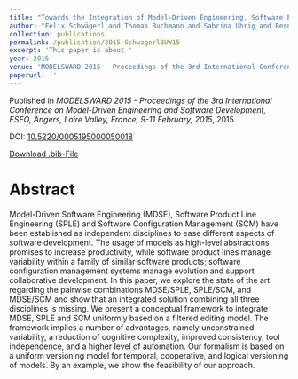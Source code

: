 ```yaml
---
title: "Towards the Integration of Model-Driven Engineering, Software Product Line Engineering, and Software Configuration Management"
author: "Felix Schwägerl and Thomas Buchmann and Sabrina Uhrig and Bernhard Westfechtel"
collection: publications
permalink: /publication/2015-SchwagerlBUW15
excerpt: 'This paper is about '
year: 2015
venue: 'MODELSWARD 2015 - Proceedings of the 3rd International Conference on Model-Driven Engineering and Software Development, ESEO, Angers, Loire Valley, France, 9-11 February, 2015'
paperurl: ''
---
```


Published in *MODELSWARD 2015 - Proceedings of the 3rd International Conference on Model-Driven Engineering and Software Development, ESEO, Angers, Loire Valley, France, 9-11 February, 2015*, 2015

DOI: [10.5220/0005195000050018](https://doi.org/10.5220/0005195000050018)

[Download .bib-File](https://tbuchmann.github.io/files/SchwagerlBUW15.bib)

Abstract
=====

Model-Driven Software Engineering (MDSE), Software Product Line Engineering (SPLE) and Software Configuration Management (SCM) have been established as independent disciplines to ease different aspects of software development. The usage of models as high-level abstractions promises to increase productivity, while software product lines manage variability within a family of similar software products; software configuration management systems manage evolution and support collaborative development. In this paper, we explore the state of the art regarding the pairwise combinations MDSE/SPLE, SPLE/SCM, and MDSE/SCM and show that an integrated solution combining all three disciplines is missing. We present a conceptual framework to integrate MDSE, SPLE and SCM uniformly based on a filtered editing model. The framework implies a number of advantages, namely unconstrained variability, a reduction of cognitive complexity, improved consistency, tool independence,  and a higher level of automation. Our formalism is based on a uniform versioning model for temporal, cooperative, and logical versioning of models. By an example, we show the feasibility of our approach.